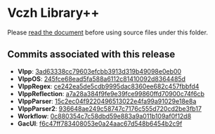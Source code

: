 # Vczh Library++

Please [read the document](http://vczh-libraries.github.io/doc/current/home/download.html) before using source files under this folder.

## Commits associated with this release

- **Vlpp**: [3ad63338cc79603efcbb3913d319b49098e0eb00](https://github.com/vczh-libraries/Vlpp/tree/3ad63338cc79603efcbb3913d319b49098e0eb00)
- **VlppOS**: [245fce68ead5fa588a6112c81410092d8364485d](https://github.com/vczh-libraries/VlppOS/tree/245fce68ead5fa588a6112c81410092d8364485d)
- **VlppRegex**: [ce242ea5de5cdb9995dac8360ee682c457fbbfd4](https://github.com/vczh-libraries/VlppRegex/tree/ce242ea5de5cdb9995dac8360ee682c457fbbfd4)
- **VlppReflection**: [a7a28a384f9fe9e39fce99860ffd70900c74f6cb](https://github.com/vczh-libraries/VlppReflection/tree/a7a28a384f9fe9e39fce99860ffd70900c74f6cb)
- **VlppParser**: [15c2ec04f9220496513022e4fa99a91029e18e8a](https://github.com/vczh-libraries/VlppParser/tree/15c2ec04f9220496513022e4fa99a91029e18e8a)
- **VlppParser2**: [936648ae249c58747c7176c555d720cd2be3fb17](https://github.com/vczh-libraries/VlppParser2/tree/936648ae249c58747c7176c555d720cd2be3fb17)
- **Workflow**: [0c880354c7c58dbd59e883a9a011b109af0f12d8](https://github.com/vczh-libraries/Workflow/tree/0c880354c7c58dbd59e883a9a011b109af0f12d8)
- **GacUI**: [f6c47ff783408053e0a24aac67d548b6454b2c9f](https://github.com/vczh-libraries/GacUI/tree/f6c47ff783408053e0a24aac67d548b6454b2c9f)

